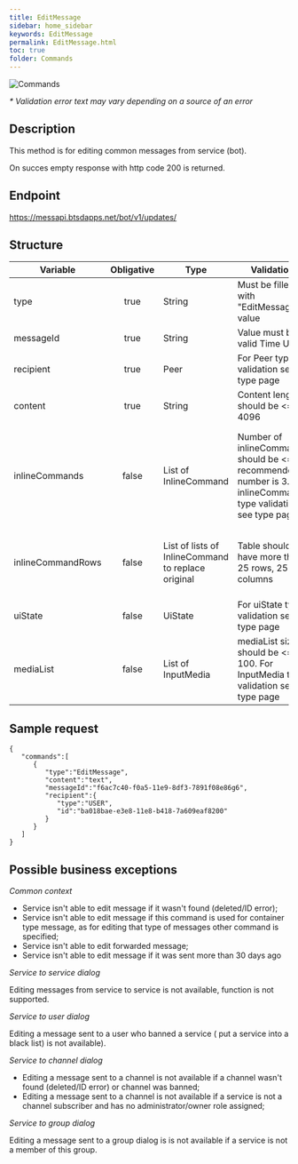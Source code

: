 ```yaml
---
title: EditMessage
sidebar: home_sidebar
keywords: EditMessage
permalink: EditMessage.html
toc: true
folder: Commands
---
```


![Commands](images/EditMessage.png "BotCommandEditMessage")
<p>
<i>* Validation error text may vary depending on a source of an error</i>
</p>

## Description

<p> This method is for editing common messages from service (bot). 
</p>
<p> On succes empty response with http code 200 is returned.
</p>

## Endpoint

https://messapi.btsdapps.net/bot/v1/updates/

## Structure
 
| Variable  | Obligative  | Type| Validation| Description
|---|:---:|---|---|---|
| type | true | String | Must be filled with "EditMessage" value |Type of request "EditMessage" |
| messageId | true |  String |Value must be a valid Time UUID  | Backend ID of a message to edit  |
| recipient  | true |  Peer | For Peer type validation see type page| Peer message to edit was sent to |
| content| true |  String |Content length should be <= 4096  | Text of a message to replace original  |
| inlineCommands  | false | List of InlineCommand  | Number of inlineCommands should be <= 8, recommended number is 3. For inlineCommand type validation see type page | List of InlineCommands   (list of buttons that will be displayed on Messenger UI inside the message). Currently this is deprecated, use inlineCommandRows
| inlineCommandRows  | false |List of lists of InlineCommand to replace original  | Table should not have more than 25 rows, 25 columns|List containing lists of InlineCommands (Table of buttons that will be displayed on Messenger UI inside the message)|
| uiState  | false | UiState |For uiState type validation see type page |Bot Ui State buttons with ReplyKeyboard and QuickButtons  |
| mediaList  | false | List of InputMedia  |mediaList size should be <= 100. For InputMedia type validation see type page  |List of InputMedia. Media content to replace original |

## Sample request

```
{  
   "commands":[  
      {  
         "type":"EditMessage",
         "content":"text",
         "messageId":"f6ac7c40-f0a5-11e9-8df3-7891f08e86g6",
         "recipient":{  
            "type":"USER",
            "id":"ba018bae-e3e8-11e8-b418-7a609eaf8200"
         }
      }
   ]
}
```

## Possible business exceptions


<i>Common context </i>
<p>
<ul>
    <li>Service isn't able to edit message if it wasn't found (deleted/ID error);</li>
    <li>Service isn't able to edit message if this command is used for container type message, as for editing that type of messages  other command is specified;</li>
    <li>Service isn't able to edit forwarded message;</li>
    <li> Service isn't able to edit message if it was sent more than 30 days ago  </li>
</ul>
</p>
<i>Service to service dialog
</i>
<p>Editing messages from service to service is not available, function is not supported.
</p>
<i>Service to user dialog
</i>
<p>
Editing a message sent to a user who banned a service ( put a service into a black list) is not available).
</p>
<i>Service to channel dialog
</i>
<p>
<ul>
  <li> Editing a message sent to a channel is not available if a channel wasn't found (deleted/ID error) or channel was banned;
  </li>
  <li>Editing a message sent to a channel is not available if a service is not a channel subscriber and has no administrator/owner role assigned;
  </li>
</ul>
</p>
<i>Service to group dialog
</i>
<p>
Editing a message sent to a group dialog is is not available if a service is not a member of this group.
</p>

